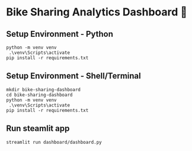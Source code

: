 # Bike Sharing Analytics Dashboard 🚴

## Setup Environment - Python
```
python -m venv venv 
 .\venv\Scripts\activate
pip install -r requirements.txt
```

## Setup Environment - Shell/Terminal
```
mkdir bike-sharing-dashboard
cd bike-sharing-dashboard
python -m venv venv
 .\venv\Scripts\activate
pip install -r requirements.txt
```

## Run steamlit app
```
streamlit run dashboard/dashboard.py
```

